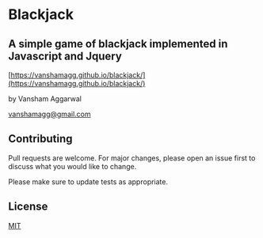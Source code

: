 # Blackjack

## A simple game of blackjack implemented in Javascript and Jquery

[https://vanshamagg.github.io/blackjack/](https://vanshamagg.github.io/blackjack/)  

by Vansham Aggarwal

[vanshamagg@gmail.com](vanshamagg@gmail.com)



## Contributing

Pull requests are welcome. For major changes, please open an issue first to discuss what you would like to change.

Please make sure to update tests as appropriate.

## License

[MIT](https://choosealicense.com/licenses/mit/)
